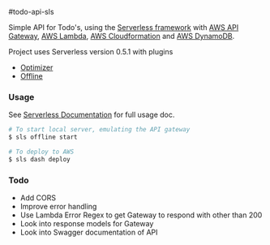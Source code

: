 #todo-api-sls

Simple API for Todo's, using the
[Serverless framework](https://github.com/serverless/serverless) with
[AWS API Gateway](https://aws.amazon.com/api-gateway/),
[AWS Lambda](https://aws.amazon.com/lambda/),
[AWS Cloudformation](https://aws.amazon.com/cloudformation/) and
[AWS DynamoDB](https://aws.amazon.com/dynamodb/).

Project uses Serverless version 0.5.1 with plugins
* [Optimizer](https://github.com/serverless/serverless-optimizer-plugin)
* [Offline](https://github.com/dherault/serverless-offline)

### Usage
See [Serverless Documentation](http://docs.serverless.com/v0.5.0/docs) for full usage doc.

```bash
# To start local server, emulating the API gateway
$ sls offline start
```

```bash
# To deploy to AWS
$ sls dash deploy
```

### Todo
* Add CORS
* Improve error handling
* Use Lambda Error Regex to get Gateway to respond with other than 200
* Look into response models for Gateway
* Look into Swagger documentation of API
